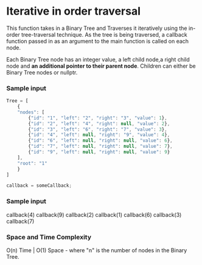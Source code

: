 # Iterative in order traversal

This function takes in a Binary Tree and Traverses it iteratively using the in-order tree-traversal technique. As the tree is being traversed, a callback function passed in as an argument to the main function is called on each node.

Each Binary Tree node has an integer value, a left child node,a right child node and **an additional pointer to their parent node**. Children can either be Binary Tree nodes or nullptr.

### Sample input
```javascript
Tree = [
    {
    "nodes": [
        {"id": "1", "left": "2", "right": "3", "value": 1},
        {"id": "2", "left": "4", "right": null, "value": 2},
        {"id": "3", "left": "6", "right": "7", "value": 3},
        {"id": "4", "left": null, "right": "9", "value": 4},
        {"id": "6", "left": null, "right": null, "value": 6},
        {"id": "7", "left": null, "right": null, "value": 7},
        {"id": "9", "left": null, "right": null, "value": 9}
    ],
    "root": "1"
    }
]

callback = someCallback;
```
### Sample input

callback(4)
callback(9)
callback(2)
callback(1)
callback(6)
callback(3)
callback(7)

### Space and Time Complexity
O(n) Time | O(1) Space - where "n" is the number of nodes in the Binary Tree.